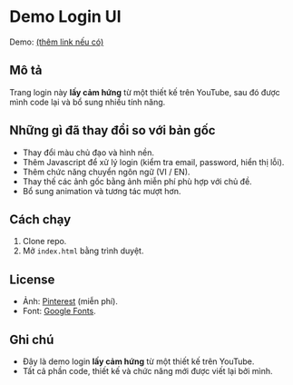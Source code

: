 # Demo Login UI

Demo: [(thêm link nếu có)](https://locpc2102.github.io/demo-login/index.html)

## Mô tả
Trang login này **lấy cảm hứng** từ một thiết kế trên YouTube, sau đó được mình code lại và bổ sung nhiều tính năng.

## Những gì đã thay đổi so với bản gốc
- Thay đổi màu chủ đạo và hình nền.
- Thêm Javascript để xử lý login (kiểm tra email, password, hiển thị lỗi).
- Thêm chức năng chuyển ngôn ngữ (VI / EN).
- Thay thế các ảnh gốc bằng ảnh miễn phí phù hợp với chủ đề.
- Bổ sung animation và tương tác mượt hơn.

## Cách chạy
1. Clone repo.
2. Mở `index.html` bằng trình duyệt.

## License
- Ảnh: [Pinterest](https://i.pinimg.com/736x/3b/c1/85/3bc1852d99ac0162c87bb1adc136cc3b.jpg) (miễn phí).  
- Font: [Google Fonts](https://fonts.google.com/).

## Ghi chú
- Đây là demo login **lấy cảm hứng** từ một thiết kế trên YouTube.  
- Tất cả phần code, thiết kế và chức năng mới được viết lại bởi mình.
